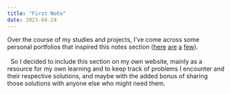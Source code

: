 ```yaml
---
title: "First Note"
date: 2023-04-24
---
```


Over the course of my studies and projects, I've come across some personal portfolios that inspired this notes section ([here](https://heather-buchel.com/) [are](https://brianlovin.com/writing) [a](https://rmurphey.com/) [few](https://octavian.work/)).  
&nbsp;  
&nbsp;
So I decided to include this section on my own website, mainly as a resource for my own learning and to keep track of problems I encounter and their respective solutions, and maybe with the added bonus of sharing those solutions with anyone else who might need them.
